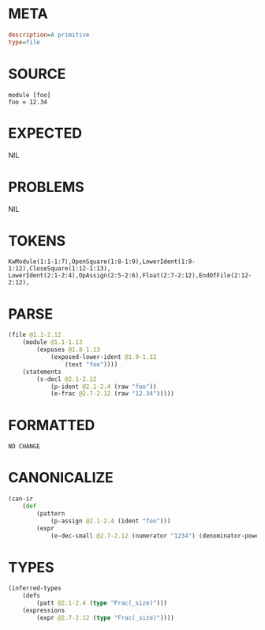 # META
~~~ini
description=A primitive
type=file
~~~
# SOURCE
~~~roc
module [foo]
foo = 12.34
~~~
# EXPECTED
NIL
# PROBLEMS
NIL
# TOKENS
~~~zig
KwModule(1:1-1:7),OpenSquare(1:8-1:9),LowerIdent(1:9-1:12),CloseSquare(1:12-1:13),
LowerIdent(2:1-2:4),OpAssign(2:5-2:6),Float(2:7-2:12),EndOfFile(2:12-2:12),
~~~
# PARSE
~~~clojure
(file @1.1-2.12
	(module @1.1-1.13
		(exposes @1.8-1.13
			(exposed-lower-ident @1.9-1.12
				(text "foo"))))
	(statements
		(s-decl @2.1-2.12
			(p-ident @2.1-2.4 (raw "foo"))
			(e-frac @2.7-2.12 (raw "12.34")))))
~~~
# FORMATTED
~~~roc
NO CHANGE
~~~
# CANONICALIZE
~~~clojure
(can-ir
	(def
		(pattern
			(p-assign @2.1-2.4 (ident "foo")))
		(expr
			(e-dec-small @2.7-2.12 (numerator "1234") (denominator-power-of-ten "2") (value "12.34")))))
~~~
# TYPES
~~~clojure
(inferred-types
	(defs
		(patt @2.1-2.4 (type "Frac(_size)")))
	(expressions
		(expr @2.7-2.12 (type "Frac(_size)"))))
~~~
